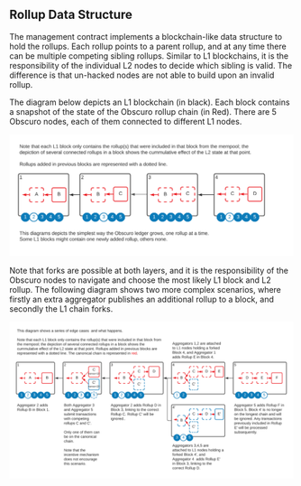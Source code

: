 ## Rollup Data Structure
The management contract implements a blockchain-like data structure to hold the rollups. Each rollup points to a parent rollup, and at any time there can be multiple competing sibling rollups. Similar to L1 blockchains, it is the responsibility of the individual L2 nodes to decide which sibling is valid. The difference is that un-hacked nodes are not able to build upon an invalid rollup.

The diagram below depicts an L1 blockchain (in black). Each block contains a snapshot of the state of the Obscuro rollup chain (in Red). There are 5 Obscuro nodes, each of them connected to different L1 nodes.

![block rollup simple](./images/block-rollup-simple.png)

Note that forks are possible at both layers, and it is the responsibility of the Obscuro nodes to navigate and choose the most likely L1 block and L2 rollup. The following diagram shows two more complex scenarios, where firstly an extra aggregator publishes an additional rollup to a block, and secondly the L1 chain forks. 

![block rollup complex](./images/block-rollup-complex.png)